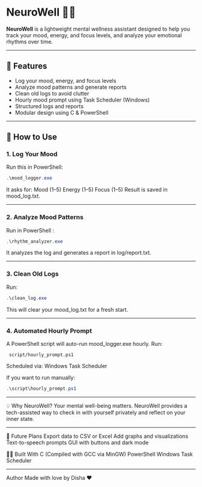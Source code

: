 # NeuroWell 🧠💖

**NeuroWell** is a lightweight mental wellness assistant designed to help you track your mood, energy, and focus levels, and analyze your emotional rhythms over time.

---
## 🌟 Features

- Log your mood, energy, and focus levels
- Analyze mood patterns and generate reports
- Clean old logs to avoid clutter
- Hourly mood prompt using Task Scheduler (Windows)
- Structured logs and reports
- Modular design using C & PowerShell
  
---

## 🚀 How to Use

### 1. **Log Your Mood**

Run this in PowerShell:

```powershell 
.\mood_logger.exe
```

It asks for:
Mood (1–5)
Energy (1–5)
Focus (1–5)
Result is saved in mood_log.txt.

---

### 2. **Analyze Mood Patterns**

Run in PowerShell :

```powershell
.\rhythm_analyzer.exe
```
It analyzes the log and generates a report in log/report.txt.

---
### 3. **Clean Old Logs**

Run:
```powershell
.\clean_log.exe
```
This will clear your mood_log.txt for a fresh start.

---

### 4. **Automated Hourly Prompt** 
A PowerShell script will auto-run mood_logger.exe hourly.
Run:
```
 script/hourly_prompt.ps1
```
Scheduled via: Windows Task Scheduler

If you want to run manually:
```powershell
.\script\hourly_prompt.ps1
```

---
💡 Why NeuroWell?
Your mental well-being matters. NeuroWell provides a tech-assisted way to check in with yourself privately and reflect on your inner state.

---

📅 Future Plans
Export data to CSV or Excel
Add graphs and visualizations
Text-to-speech prompts
GUI with buttons and dark mode

🧑‍💻 Built With
C (Compiled with GCC via MinGW)
PowerShell
Windows Task Scheduler

---

Author
Made with love by Disha ❤️


